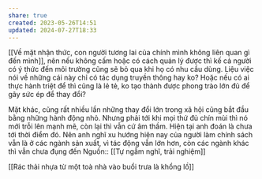 ```yaml
---
share: true
created: 2023-05-26T14:51
updated: 2024-07-27T18:33
---
```

[[Về mặt nhận thức, con người tương lai của chính mình không liên quan gì đến mình]], nên nếu không cấm hoặc có cách quản lý được thì kế cả người có ý thức đến môi trường cũng sẽ bỏ qua khi họ có nhu cầu dùng. Liệu việc nói về những cái này chỉ có tác dụng truyền thông hay ko? Hoặc nếu có ai thực hành triệt để thì cũng là lẻ tẻ, ko tạo thành được phong trào lớn đủ để gây sức ép để thay đổi?

Mặt khác, cũng rất nhiều lần những thay đổi lớn trong xã hội cũng bắt đầu bằng những hành động nhỏ. Nhưng phải tới khi mọi thứ đủ chín mùi thì nó mới trỗi lên mạnh mẽ, còn lại thì vẫn cứ âm thầm. Hiện tại anh đoán là chưa tới thời điểm đó. Nên anh nghĩ xu hướng hiện nay của người làm chính sách vẫn là ở các ngành sản xuất, vì tác động vẫn lớn hơn, còn các ngành khác thì vẫn chưa đụng đến
Nguồn:: [[Tự ngẫm nghĩ, trải nghiệm]]

[[Rác thải nhựa từ một toà nhà vào buổi trưa là khổng lồ]] 
